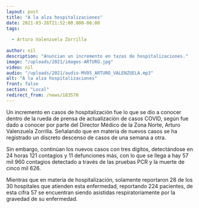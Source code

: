 ```yaml
---
layout: post
title: "A la alza hospitalizaciones"
date: 2021-03-26T21:52:00.000-06:00
tags:
  
  - Arturo Valenzuela Zorrilla
  
author: nil
description: "Anuncian un incremento en tazas de hospitalizaciones."
image: "/uploads/2021/images-ARTURO.jpg"
video: nil
audio: "/uploads/2021/audio-MV05_ARTURO_VALENZUELA.mp3"
alt: "A la alza hospitalizaciones"
front: false
section: "Local"
redirect_from: /news/183570
---
```


Un incremento en casos de hospitalización fue lo que se dio a conocer dentro de la rueda de prensa de actualización de casos COVID, según fue dado a conocer por parte del Director Médico de la Zona Norte, Arturo Valenzuela Zorrilla. Señalando que en materia de nuevos casos se ha registrado un discreto descenso de casos de una semana a otra.

Sin embargo, continúan los nuevos casos con tres dígitos, detectándose en 24 horas 121 contagios y 11 defunciones más, con lo que se llega a hay 57 mil 960 contagios detectado a través de las pruebas PCR y la muerte de cinco mil 626. 

Mientras que en materia de hospitalización, solamente reportaron 28 de los 30 hospitales que atienden esta enfermedad, reportando 224 pacientes, de esta cifra 57 se encuentran siendo asistidas respiratoriamente por la gravedad de su enfermedad.
